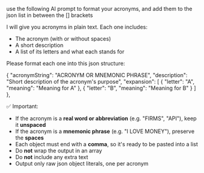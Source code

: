 use the following AI prompt to format your acronyms, and add them to the json list in between the [] brackets

I will give you acronyms in plain text. Each one includes:
- The acronym (with or without spaces)
- A short description
- A list of its letters and what each stands for

Please format each one into this json structure:

{
  "acronymString": "ACRONYM OR MNEMONIC PHRASE",
  "description": "Short description of the acronym's purpose",
  "expansion": [
    { "letter": "A", "meaning": "Meaning for A" },
    { "letter": "B", "meaning": "Meaning for B" }
  ]
},

✅ Important:
- If the acronym is a **real word or abbreviation** (e.g. "FIRMS", "API"), keep it **unspaced**
- If the acronym is a **mnemonic phrase** (e.g. "I LOVE MONEY"), preserve the **spaces**
- Each object must end with a **comma**, so it's ready to be pasted into a list
- Do **not** wrap the output in an array
- Do **not** include any extra text
- Output only raw json object literals, one per acronym
